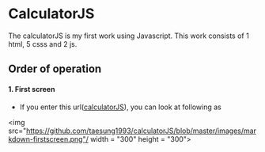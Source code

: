 # CalculatorJS
The calculatorJS is my first work using Javascript. This work consists of 1 html, 5 csss and 2 js.  
## Order of operation
#### 1. First screen  
  * If you enter this url([calculatorJS](https://taesung1993.github.io/calculatorJS/)), you can look at following as  
    
 <img src="https://github.com/taesung1993/calculatorJS/blob/master/images/markdown-firstscreen.png"/ width = "300" height = "300">

